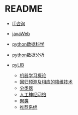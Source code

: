 # README+ [IT咨询](./IT咨询.md)+ [javaWeb](./javaweb.md)+ [python数据科学](./python数据科学.md)+ [python数据分析](./python数据分析.md)+ [pyLIB](pylib.md)  + [机器学习概论](./机器学习/机器学习概论.md)  + [回归预测及相应的降维技术](./机器学习/回归预测及相应的降维技术.md)  + [分类器](./机器学习/分类器.md)  + [人工神经网络](./机器学习/人工神经网络.md)  + [聚类](./机器学习/聚类.md)  + [推荐系统](./机器学习/推荐系统.md)